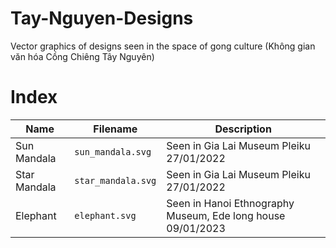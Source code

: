 # Tay-Nguyen-Designs
Vector graphics of designs seen in the space of gong culture (Không gian văn hóa Cồng Chiêng Tây Nguyên)

# Index

| Name         | Filename          | Description                              |
|--------------|-------------------|------------------------------------------|
| Sun Mandala  | `sun_mandala.svg` | Seen in Gia Lai Museum Pleiku 27/01/2022 |
| Star Mandala  | `star_mandala.svg` | Seen in Gia Lai Museum Pleiku 27/01/2022 |
| Elephant      | `elephant.svg` | Seen in Hanoi Ethnography Museum, Ede long house 09/01/2023 |
